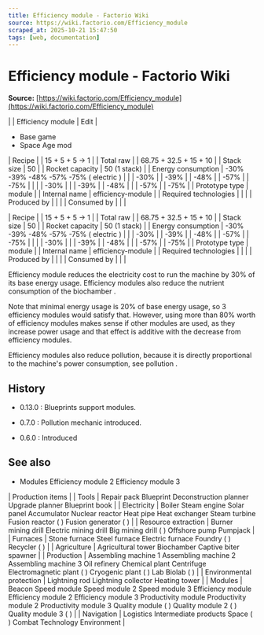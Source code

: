 ```yaml
---
title: Efficiency module - Factorio Wiki
source: https://wiki.factorio.com/Efficiency_module
scraped_at: 2025-10-21 15:47:50
tags: [web, documentation]
---
```


# Efficiency module - Factorio Wiki

**Source:** [https://wiki.factorio.com/Efficiency_module](https://wiki.factorio.com/Efficiency_module)


|  | Efficiency module | Edit |

- Base game
- Space Age mod

| Recipe |
| 15 + 5 + 5 → 1 |
| Total raw |
| 68.75 + 32.5 + 15 + 10 |
| Stack size | 50 |
| Rocket capacity | 50 (1 stack) |
| Energy consumption | -30% -39% -48% -57% -75% ( electric ) |  |  | -30% |  | -39% |  | -48% |  | -57% |  | -75% |
|  |  | -30% |
|  | -39% |  | -48% |
|  | -57% |  | -75% |
| Prototype type | module |
| Internal name | efficiency-module |
| Required technologies |
|  |
| Produced by |
|  |
| Consumed by |
|  |

| Recipe |
| 15 + 5 + 5 → 1 |
| Total raw |
| 68.75 + 32.5 + 15 + 10 |
| Stack size | 50 |
| Rocket capacity | 50 (1 stack) |
| Energy consumption | -30% -39% -48% -57% -75% ( electric ) |  |  | -30% |  | -39% |  | -48% |  | -57% |  | -75% |
|  |  | -30% |
|  | -39% |  | -48% |
|  | -57% |  | -75% |
| Prototype type | module |
| Internal name | efficiency-module |
| Required technologies |
|  |
| Produced by |
|  |
| Consumed by |
|  |

Efficiency module reduces the electricity cost to run the machine by 30% of its base energy usage. Efficiency modules also reduce the nutrient consumption of the biochamber .

Note that minimal energy usage is 20% of base energy usage, so 3 efficiency modules would satisfy that. However, using more than 80% worth of efficiency modules makes sense if other modules are used, as they increase power usage and that effect is additive with the decrease from efficiency modules.

Efficiency modules also reduce pollution, because it is directly proportional to the machine's power consumption, see pollution .

## History

- 0.13.0 : Blueprints support modules.

- 0.7.0 : Pollution mechanic introduced.

- 0.6.0 : Introduced

## See also

- Modules Efficiency module 2 Efficiency module 3

| Production items |
| Tools | Repair pack Blueprint Deconstruction planner Upgrade planner Blueprint book |
| Electricity | Boiler Steam engine Solar panel Accumulator Nuclear reactor Heat pipe Heat exchanger Steam turbine Fusion reactor ( ) Fusion generator ( ) |
| Resource extraction | Burner mining drill Electric mining drill Big mining drill ( ) Offshore pump Pumpjack |
| Furnaces | Stone furnace Steel furnace Electric furnace Foundry ( ) Recycler ( ) |
| Agriculture | Agricultural tower Biochamber Captive biter spawner |
| Production | Assembling machine 1 Assembling machine 2 Assembling machine 3 Oil refinery Chemical plant Centrifuge Electromagnetic plant ( ) Cryogenic plant ( ) Lab Biolab ( ) |
| Environmental protection | Lightning rod Lightning collector Heating tower |
| Modules | Beacon Speed module Speed module 2 Speed module 3 Efficiency module Efficiency module 2 Efficiency module 3 Productivity module Productivity module 2 Productivity module 3 Quality module ( ) Quality module 2 ( ) Quality module 3 ( ) |
| Navigation | Logistics Intermediate products Space ( ) Combat Technology Environment |
